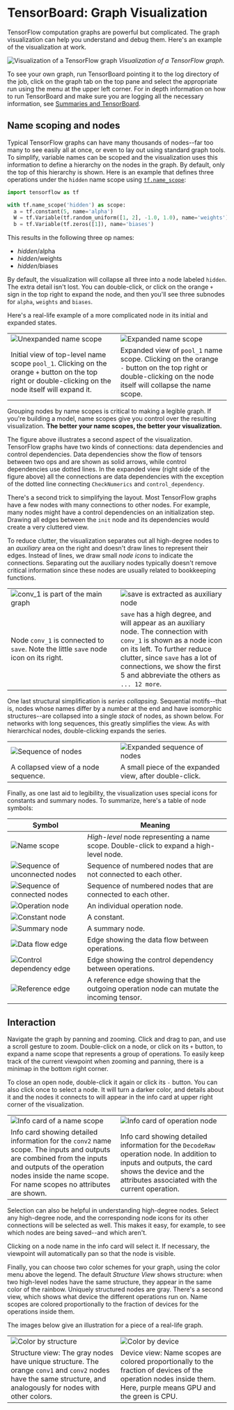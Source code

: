 # TensorBoard: Graph Visualization

TensorFlow computation graphs are powerful but complicated. The graph visualization can help you understand and debug them. Here's an example of the visualization at work.

![Visualization of a TensorFlow graph](./graph_vis_animation.gif "Visualization of a TensorFlow graph")
*Visualization of a TensorFlow graph.*

To see your own graph, run TensorBoard pointing it to the log directory of the job, click on the graph tab on the top pane and select the appropriate run using the menu at the upper left corner. For in depth information on how to run TensorBoard and make sure you are logging all the necessary information, see [Summaries and TensorBoard](../../how_tos/summaries_and_tensorboard/index.md).

## Name scoping and nodes

Typical TensorFlow graphs can have many thousands of nodes--far too many to see
easily all at once, or even to lay out using standard graph tools. To simplify,
variable names can be scoped and the visualization uses this information to
define a hierarchy on the nodes in the graph.  By default, only the top of this
hierarchy is shown. Here is an example that defines three operations under the
`hidden` name scope using
[`tf.name_scope`](../../api_docs/python/framework.md#name_scope):

```python
import tensorflow as tf

with tf.name_scope('hidden') as scope:
  a = tf.constant(5, name='alpha')
  W = tf.Variable(tf.random_uniform([1, 2], -1.0, 1.0), name='weights')
  b = tf.Variable(tf.zeros([1]), name='biases')
```

This results in the following three op names:

* *hidden*/alpha
* *hidden*/weights
* *hidden*/biases

By default, the visualization will collapse all three into a node labeled `hidden`.
The extra detail isn't lost. You can double-click, or click
on the orange `+` sign in the top right to expand the node, and then you'll see
three subnodes for `alpha`, `weights` and `biases`.

Here's a real-life example of a more complicated node in its initial and
expanded states.

<table width="100%;">
  <tr>
    <td style="width: 50%;">
      <img src="./pool1_collapsed.png" alt="Unexpanded name scope" title="Unexpanded name scope" />
    </td>
    <td style="width: 50%;">
      <img src="./pool1_expanded.png" alt="Expanded name scope" title="Expanded name scope" />
    </td>
  </tr>
  <tr>
    <td style="width: 50%;">
      Initial view of top-level name scope <code>pool_1</code>. Clicking on the orange <code>+</code> button on the top right or double-clicking on the node itself will expand it.
    </td>
    <td style="width: 50%;">
      Expanded view of <code>pool_1</code> name scope. Clicking on the orange <code>-</code> button on the top right or double-clicking on the node itself will collapse the name scope.
    </td>
  </tr>
</table>

Grouping nodes by name scopes is critical to making a legible graph. If you're
building a model, name scopes give you control over the resulting visualization.
**The better your name scopes, the better your visualization.**

The figure above illustrates a second aspect of the visualization. TensorFlow
graphs have two kinds of connections: data dependencies and control
dependencies. Data dependencies show the flow of tensors between two ops and
are shown as solid arrows, while control dependencies use dotted lines. In the
expanded view (right side of the figure above) all the connections are data
dependencies with the exception of the dotted line connecting `CheckNumerics`
and `control_dependency`.

There's a second trick to simplifying the layout. Most TensorFlow graphs have a
few nodes with many connections to other nodes. For example, many nodes might
have a control dependencies on an initialization step. Drawing all edges
between the `init` node and its dependencies would create a very cluttered
view.

To reduce clutter, the visualization separates out all high-degree nodes to an
*auxiliary* area on the right and doesn't draw lines to represent their edges.
Instead of lines, we draw small *node icons* to indicate the connections.
Separating out the auxiliary nodes typically doesn't remove critical
information since these nodes are usually related to bookkeeping functions.

<table width="100%;">
  <tr>
    <td style="width: 50%;">
      <img src="./conv_1.png" alt="conv_1 is part of the main graph" title="conv_1 is part of the main graph" />
    </td>
    <td style="width: 50%;">
      <img src="./save.png" alt="save is extracted as auxiliary node" title="save is extracted as auxiliary node" />
    </td>
  </tr>
  <tr>
    <td style="width: 50%;">
      Node <code>conv_1</code> is connected to <code>save</code>. Note the little <code>save</code> node icon on its right.
    </td>
    <td style="width: 50%;">
      <code>save</code> has a high degree, and will appear as an auxiliary node. The connection with <code>conv_1</code> is shown as a node icon on its left. To further reduce clutter, since <code>save</code> has a lot of connections, we show the first 5 and abbreviate the others as <code>... 12 more</code>.
    </td>
  </tr>
</table>

One last structural simplification is *series collapsing*. Sequential
motifs--that is, nodes whose names differ by a number at the end and have
isomorphic structures--are collapsed into a single *stack* of nodes, as shown
below. For networks with long sequences, this greatly simplifies the view. As
with hierarchical nodes, double-clicking expands the series.

<table width="100%;">
  <tr>
    <td style="width: 50%;">
      <img src="./series.png" alt="Sequence of nodes" title="Sequence of nodes" />
    </td>
    <td style="width: 50%;">
      <img src="./series_expanded.png" alt="Expanded sequence of nodes" title="Expanded sequence of nodes" />
    </td>
  </tr>
  <tr>
    <td style="width: 50%;">
      A collapsed view of a node sequence.
    </td>
    <td style="width: 50%;">
      A small piece of the expanded view, after double-click.
    </td>
  </tr>
</table>

Finally, as one last aid to legibility, the visualization uses special icons
for constants and summary nodes. To summarize, here's a table of node symbols:

Symbol | Meaning
--- | ---
![Name scope](./namespace_node.png "Name scope") | *High-level* node representing a name scope. Double-click to expand a high-level node.
![Sequence of unconnected nodes](./horizontal_stack.png "Sequence of unconnected nodes") | Sequence of numbered nodes that are not connected to each other.
![Sequence of connected nodes](./vertical_stack.png "Sequence of connected nodes") | Sequence of numbered nodes that are connected to each other.
![Operation node](./op_node.png "Operation node") | An individual operation node.
![Constant node](./constant.png "Constant node") | A constant.
![Summary node](./summary.png "Summary node") | A summary node.
![Data flow edge](./dataflow_edge.png "Data flow edge") | Edge showing the data flow between operations.
![Control dependency edge](./control_edge.png "Control dependency edge") | Edge showing the control dependency between operations.
![Reference edge](./reference_edge.png "Reference edge") | A reference edge showing that the outgoing operation node can mutate the incoming tensor.

## Interaction

Navigate the graph by panning and zooming. Click and drag to pan, and use a
scroll gesture to zoom. Double-click on a node, or click on its `+` button, to
expand a name scope that represents a group of operations. To easily keep
track of the current viewpoint when zooming and panning, there is a minimap in
the bottom right corner.

To close an open node, double-click it again or click its `-` button. You can
also click once to select a node. It will turn a darker color, and details
about it and the nodes it connects to will appear in the info card at upper
right corner of the visualization.

<table width="100%;">
  <tr>
    <td style="width: 50%;">
      <img src="./infocard.png" alt="Info card of a name scope" title="Info card of a name scope" />
    </td>
    <td style="width: 50%;">
      <img src="./infocard_op.png" alt="Info card of operation node" title="Info card of operation node" />
    </td>
  </tr>
  <tr>
    <td style="width: 50%;">
      Info card showing detailed information for the <code>conv2</code> name scope. The inputs and outputs are combined from the inputs and outputs of the operation nodes inside the name scope. For name scopes no attributes are shown.
    </td>
    <td style="width: 50%;">
      Info card showing detailed information for the <code>DecodeRaw</code> operation node. In addition to inputs and outputs, the card shows the device and the attributes associated with the current operation.
    </td>
  </tr>
</table>

Selection can also be helpful in understanding high-degree nodes. Select any
high-degree node, and the corresponding node icons for its other connections
will be selected as well. This makes it easy, for example, to see which nodes
are being saved--and which aren't.

Clicking on a node name in the info card will select it. If necessary, the
viewpoint will automatically pan so that the node is visible.

Finally, you can choose two color schemes for your graph, using the color menu
above the legend. The default *Structure View* shows structure: when two
high-level nodes have the same structure, they appear in the same color of the
rainbow. Uniquely structured nodes are gray. There's a second view, which shows
what device the different operations run on. Name scopes are colored
proportionally to the fraction of devices for the operations inside them.

The images below give an illustration for a piece of a real-life graph.

<table width="100%;">
  <tr>
    <td style="width: 50%;">
      <img src="./colorby_structure.png" alt="Color by structure" title="Color by structure" />
    </td>
    <td style="width: 50%;">
      <img src="./colorby_device.png" alt="Color by device" title="Color by device" />
    </td>
  </tr>
  <tr>
    <td style="width: 50%;">
      Structure view: The gray nodes have unique structure. The orange <code>conv1</code> and <code>conv2</code> nodes have the same structure, and analogously for nodes with other colors.
    </td>
    <td style="width: 50%;">
      Device view: Name scopes are colored proportionally to the fraction of devices of the operation nodes inside them. Here, purple means GPU and the green is CPU.
    </td>
  </tr>
</table>

